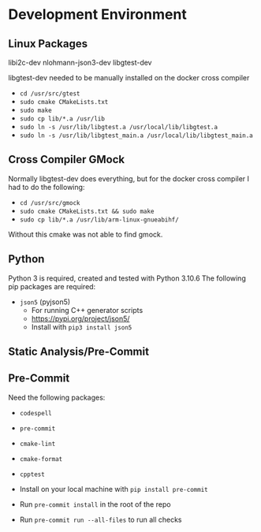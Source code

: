# Development Environment

## Linux Packages

libi2c-dev
nlohmann-json3-dev
libgtest-dev

libgtest-dev needed to be manually installed on the docker cross compiler

- `cd /usr/src/gtest`
- `sudo cmake CMakeLists.txt`
- `sudo make`
- `sudo cp lib/*.a /usr/lib`
- `sudo ln -s /usr/lib/libgtest.a /usr/local/lib/libgtest.a`
- `sudo ln -s /usr/lib/libgtest_main.a /usr/local/lib/libgtest_main.a`

## Cross Compiler GMock

Normally libgtest-dev does everything, but for the docker cross compiler I had
to do the following:

- `cd /usr/src/gmock`
- `sudo cmake CMakeLists.txt && sudo make`
- `sudo cp lib/*.a /usr/lib/arm-linux-gnueabihf/`

Without this cmake was not able to find gmock.

## Python

Python 3 is required, created and tested with Python 3.10.6
The following pip packages are required:

- `json5` (pyjson5)
  - For running C++ generator scripts
  - <https://pypi.org/project/json5/>
  - Install with `pip3 install json5`

## Static Analysis/Pre-Commit

## Pre-Commit

Need the following packages:

- `codespell`
- `pre-commit`
- `cmake-lint`
- `cmake-format`
- `cpptest`

- Install on your local machine with `pip install pre-commit`
- Run `pre-commit install` in the root of the repo
- Run `pre-commit run --all-files` to run all checks

